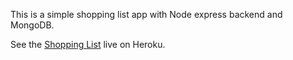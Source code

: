 This is a simple shopping list app with Node express backend and MongoDB.

See the [Shopping List](https://shopping-list-v2.herokuapp.com/) live on Heroku.

